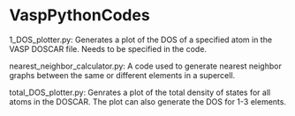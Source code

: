 # VaspPythonCodes

1_DOS_plotter.py: Generates a plot of the DOS of a specified atom in the VASP DOSCAR file. Needs to be specified in the code.

nearest_neighbor_calculator.py: A code used to generate nearest neighbor graphs between the same or different elements in a supercell. 

total_DOS_plotter.py: Genrates a plot of the total density of states for all atoms in the DOSCAR. The plot can also generate the DOS for 1-3 elements.
